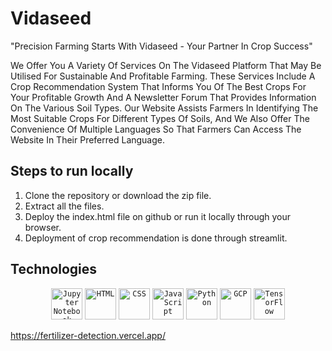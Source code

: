 # Vidaseed 
"Precision Farming Starts With Vidaseed - Your Partner In Crop Success"

We Offer You A Variety Of Services On The Vidaseed Platform That May Be Utilised For Sustainable And Profitable Farming. These Services Include A Crop Recommendation System That Informs You Of The Best Crops For Your Profitable Growth And A Newsletter Forum That Provides Information On The Various Soil Types. Our Website Assists Farmers In Identifying The Most Suitable Crops For Different Types Of Soils, And We Also Offer The Convenience Of Multiple Languages So That Farmers Can Access The Website In Their Preferred Language.

## Steps to run locally
1. Clone the repository or download the zip file.
2. Extract all the files.
3. Deploy the index.html file on github or run it locally through your browser.
4. Deployment of crop recommendation is done through streamlit.

## Technologies
<div align="center">
	<code><img height="50" src="https://user-images.githubusercontent.com/25181517/183914128-3fc88b4a-4ac1-40e6-9443-9a30182379b7.png" alt="Jupyter Notebook" title="Jupyter Notebook" /></code>
	<code><img height="50" src="https://user-images.githubusercontent.com/25181517/192158954-f88b5814-d510-4564-b285-dff7d6400dad.png" alt="HTML" title="HTML" /></code>
	<code><img height="50" src="https://user-images.githubusercontent.com/25181517/183898674-75a4a1b1-f960-4ea9-abcb-637170a00a75.png" alt="CSS" title="CSS" /></code>
	<code><img height="50" src="https://user-images.githubusercontent.com/25181517/117447155-6a868a00-af3d-11eb-9cfe-245df15c9f3f.png" alt="JavaScript" title="JavaScript" /></code>
	<code><img height="50" src="https://user-images.githubusercontent.com/25181517/183423507-c056a6f9-1ba8-4312-a350-19bcbc5a8697.png" alt="Python" title="Python" /></code>
	<code><img height="50" src="https://user-images.githubusercontent.com/25181517/183911547-990692bc-8411-4878-99a0-43506cdb69cf.png" alt="GCP" title="GCP" /></code>
	<code><img height="50" src="https://user-images.githubusercontent.com/25181517/223639822-2a01e63a-a7f9-4a39-8930-61431541bc06.png" alt="TensorFlow" title="TensorFlow" /></code>
</div>

https://fertilizer-detection.vercel.app/
